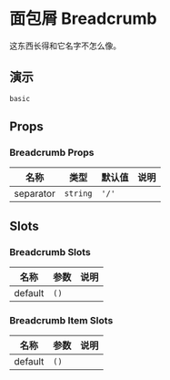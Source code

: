 # 面包屑 Breadcrumb

这东西长得和它名字不怎么像。

## 演示

```demo
basic
```

## Props

### Breadcrumb Props

| 名称      | 类型     | 默认值 | 说明 |
| --------- | -------- | ------ | ---- |
| separator | `string` | `'/'`  |      |

## Slots

### Breadcrumb Slots

| 名称    | 参数 | 说明 |
| ------- | ---- | ---- |
| default | `()` |      |

### Breadcrumb Item Slots

| 名称    | 参数 | 说明 |
| ------- | ---- | ---- |
| default | `()` |      |
